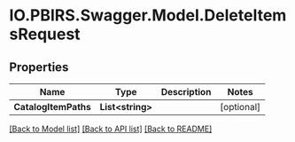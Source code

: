 # IO.PBIRS.Swagger.Model.DeleteItemsRequest
## Properties

Name | Type | Description | Notes
------------ | ------------- | ------------- | -------------
**CatalogItemPaths** | **List&lt;string&gt;** |  | [optional] 

[[Back to Model list]](../README.md#documentation-for-models) [[Back to API list]](../README.md#documentation-for-api-endpoints) [[Back to README]](../README.md)

